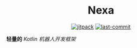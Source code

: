 <!--suppress HtmlDeprecatedAttribute -->
<div align="center" style="text-align:center;">

<h1>Nexa</h1>

[![jitpack](https://jitpack.io/v/PixelVoyagers/Nexa.svg)](https://jitpack.io/#PixelVoyagers/Nexa)
[![last-commit](https://img.shields.io/github/last-commit/PixelVoyagers/Nexa?color=blue&label=Last%20Commit)](https://github.com/PixelVoyagers/Nexa/commit/main)

</div>


**轻量的** _Kotlin 机器人开发框架_